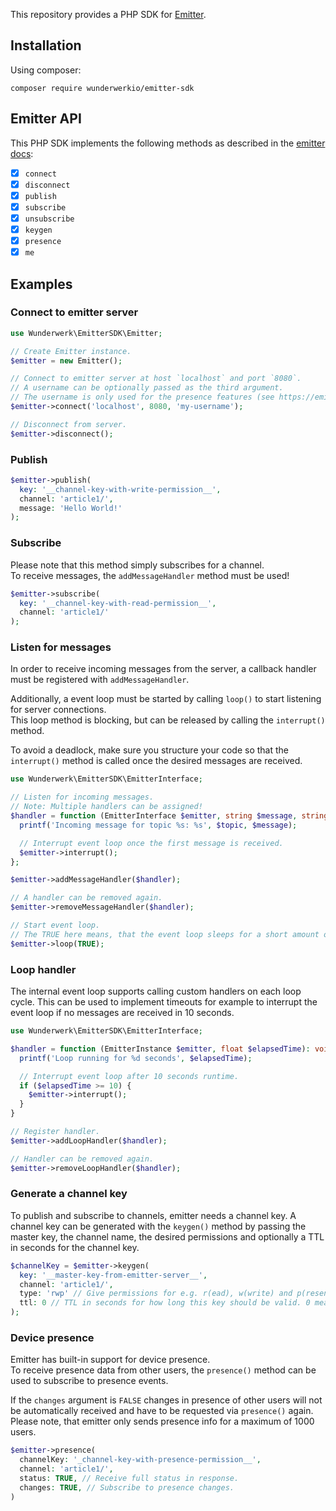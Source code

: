 This repository provides a PHP SDK for [Emitter](https://emitter.io/).

## Installation

Using composer:

```
composer require wunderwerkio/emitter-sdk
```

## Emitter API

This PHP SDK implements the following methods as described in the [emitter docs](https://emitter.io/develop/creating-sdk/):

- [x] `connect`
- [x] `disconnect`
- [x] `publish`
- [x] `subscribe`
- [x] `unsubscribe`
- [x] `keygen`
- [x] `presence`
- [x] `me`

## Examples

### Connect to emitter server

```php
use Wunderwerk\EmitterSDK\Emitter;

// Create Emitter instance.
$emitter = new Emitter();

// Connect to emitter server at host `localhost` and port `8080`.
// A username can be optionally passed as the third argument.
// The username is only used for the presence features (see https://emitter.io/develop/presence/).
$emitter->connect('localhost', 8080, 'my-username');

// Disconnect from server.
$emitter->disconnect();
```

### Publish

```php
$emitter->publish(
  key: '__channel-key-with-write-permission__',
  channel: 'article1/',
  message: 'Hello World!'
);
```

### Subscribe

Please note that this method simply subscribes for a channel.  
To receive messages, the `addMessageHandler` method must be used!

```php
$emitter->subscribe(
  key: '__channel-key-with-read-permission__', 
  channel: 'article1/'
);
```

### Listen for messages

In order to receive incoming messages from the server, a callback handler must be registered with `addMessageHandler`.

Additionally, a event loop must be started by calling `loop()` to start listening for server connections.  
This loop method is blocking, but can be released by calling the `interrupt()` method.

To avoid a deadlock, make sure you structure your code so that the `interrupt()` method is called once the desired messages are received.

```php
use Wunderwerk\EmitterSDK\EmitterInterface;

// Listen for incoming messages.
// Note: Multiple handlers can be assigned!
$handler = function (EmitterInterface $emitter, string $message, string $topic): void {
  printf('Incoming message for topic %s: %s', $topic, $message);

  // Interrupt event loop once the first message is received.
  $emitter->interrupt();
};

$emitter->addMessageHandler($handler);

// A handler can be removed again.
$emitter->removeMessageHandler($handler);

// Start event loop.
// The TRUE here means, that the event loop sleeps for a short amount of time before checking again for new messages. 
$emitter->loop(TRUE);
```

### Loop handler

The internal event loop supports calling custom handlers on each loop cycle.
This can be used to implement timeouts for example to interrupt the event loop if no messages are received in 10 seconds.

```php
use Wunderwerk\EmitterSDK\EmitterInterface;

$handler = function (EmitterInstance $emitter, float $elapsedTime): void {
  printf('Loop running for %d seconds', $elapsedTime);

  // Interrupt event loop after 10 seconds runtime.
  if ($elapsedTime >= 10) {
    $emitter->interrupt();
  }
}

// Register handler.
$emitter->addLoopHandler($handler);

// Handler can be removed again.
$emitter->removeLoopHandler($handler);
```

### Generate a channel key

To publish and subscribe to channels, emitter needs a channel key.
A channel key can be generated with the `keygen()` method by passing the master key, the channel name, the desired permissions and optionally a TTL in seconds for the channel key.

```php
$channelKey = $emitter->keygen(
  key: '__master-key-from-emitter-server__',
  channel: 'article1/',
  type: 'rwp' // Give permissions for e.g. r(ead), w(write) and p(resence)
  ttl: 0 // TTL in seconds for how long this key should be valid. 0 means key is valid indefinitely.
);

```

### Device presence

Emitter has built-in support for device presence.  
To receive presence data from other users, the `presence()` method can be used to subscribe to presence events.

If the `changes` argument is `FALSE` changes in presence of other users will not be automatically received and have to be requested via `presence()` again.  
Please note, that emitter only sends presence info for a maximum of 1000 users.

```php
$emitter->presence(
  channelKey: '_channel-key-with-presence-permission__',
  channel: 'article1/',
  status: TRUE, // Receive full status in response.
  changes: TRUE, // Subscribe to presence changes.
)
```